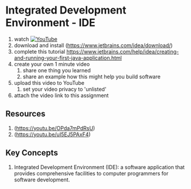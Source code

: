 # Integrated Development Environment - IDE

1. watch [![YouTube](https://i.ytimg.com/vi/0ArUv3VqkZs/default.jpg)](https://www.youtube.com/watch?v=0ArUv3VqkZs)
1. download and install (https://www.jetbrains.com/idea/download/)
1. complete this tutorial https://www.jetbrains.com/help/idea/creating-and-running-your-first-java-application.html
1. create your own 1 minute video 
	1. share one thing you learned
	1. share an example how this might help you build software
1. upload this video to YouTube 
	1. set your video privacy to 'unlisted'
1. attach the video link to this assignment

## Resources
1. (https://youtu.be/OPda7mPdRsU)
2. (https://youtu.be/uI5EJ5PAxF4)

## Key Concepts
1. Integrated Development Environment (IDE): a software application that provides comprehensive facilities to computer programmers for software development.
